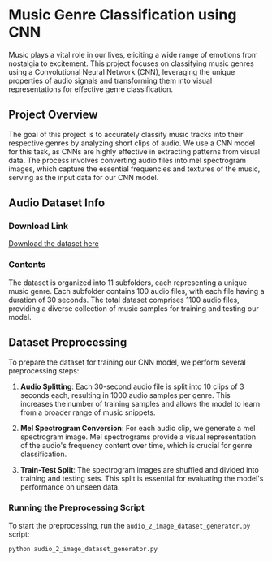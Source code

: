 # Music Genre Classification using CNN

Music plays a vital role in our lives, eliciting a wide range of emotions from nostalgia to excitement. This project focuses on classifying music genres using a Convolutional Neural Network (CNN), leveraging the unique properties of audio signals and transforming them into visual representations for effective genre classification.

## Project Overview

The goal of this project is to accurately classify music tracks into their respective genres by analyzing short clips of audio. We use a CNN model for this task, as CNNs are highly effective in extracting patterns from visual data. The process involves converting audio files into mel spectrogram images, which capture the essential frequencies and textures of the music, serving as the input data for our CNN model.

## Audio Dataset Info

### Download Link

[Download the dataset here](#)  <!-- Add your actual download link here -->

### Contents

The dataset is organized into 11 subfolders, each representing a unique music genre. Each subfolder contains 100 audio files, with each file having a duration of 30 seconds. The total dataset comprises 1100 audio files, providing a diverse collection of music samples for training and testing our model.

## Dataset Preprocessing

To prepare the dataset for training our CNN model, we perform several preprocessing steps:

1. **Audio Splitting**: Each 30-second audio file is split into 10 clips of 3 seconds each, resulting in 1000 audio samples per genre. This increases the number of training samples and allows the model to learn from a broader range of music snippets.

2. **Mel Spectrogram Conversion**: For each audio clip, we generate a mel spectrogram image. Mel spectrograms provide a visual representation of the audio's frequency content over time, which is crucial for genre classification.

3. **Train-Test Split**: The spectrogram images are shuffled and divided into training and testing sets. This split is essential for evaluating the model's performance on unseen data.

### Running the Preprocessing Script

To start the preprocessing, run the `audio_2_image_dataset_generator.py` script:

```bash
python audio_2_image_dataset_generator.py

